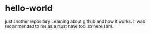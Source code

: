 # hello-world
just another repository
Learning about github and how it works. It was recommended to me as a must have tool so here I am. 
